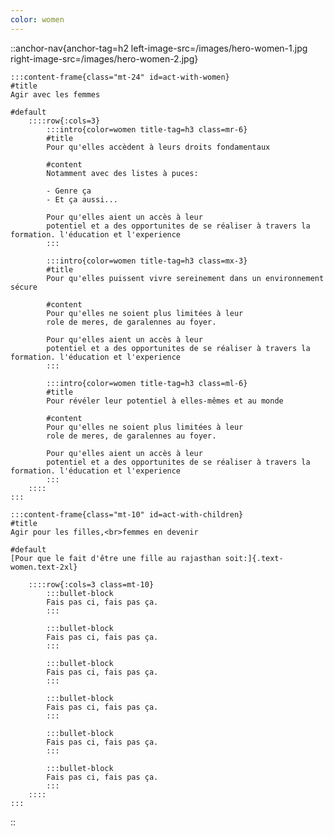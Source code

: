 ```yaml
---
color: women
---
```


::anchor-nav{anchor-tag=h2 left-image-src=/images/hero-women-1.jpg right-image-src=/images/hero-women-2.jpg}

    :::content-frame{class="mt-24" id=act-with-women}
    #title
    Agir avec les femmes

    #default
        ::::row{:cols=3}
            :::intro{color=women title-tag=h3 class=mr-6}
            #title
            Pour qu'elles accèdent à leurs droits fondamentaux
            
            #content
            Notamment avec des listes à puces:

            - Genre ça
            - Et ça aussi...
            
            Pour qu'elles aient un accès à leur
            potentiel et a des opportunites de se réaliser à travers la formation. l'éducation et l'experience
            :::

            :::intro{color=women title-tag=h3 class=mx-3}
            #title
            Pour qu'elles puissent vivre sereinement dans un environnement sécure
            
            #content
            Pour qu'elles ne soient plus limitées à leur
            role de meres, de garalennes au foyer.
            
            Pour qu'elles aient un accès à leur
            potentiel et a des opportunites de se réaliser à travers la formation. l'éducation et l'experience
            :::

            :::intro{color=women title-tag=h3 class=ml-6}
            #title
            Pour révéler leur potentiel à elles-mêmes et au monde
            
            #content
            Pour qu'elles ne soient plus limitées à leur
            role de meres, de garalennes au foyer.
            
            Pour qu'elles aient un accès à leur
            potentiel et a des opportunites de se réaliser à travers la formation. l'éducation et l'experience
            :::
        ::::
    :::

    :::content-frame{class="mt-10" id=act-with-children}
    #title
    Agir pour les filles,<br>femmes en devenir
    
    #default
    [Pour que le fait d'être une fille au rajasthan soit:]{.text-women.text-2xl}
    
        ::::row{:cols=3 class=mt-10}
            :::bullet-block
            Fais pas ci, fais pas ça.
            :::
    
            :::bullet-block
            Fais pas ci, fais pas ça.
            :::
            
            :::bullet-block
            Fais pas ci, fais pas ça.
            :::

            :::bullet-block
            Fais pas ci, fais pas ça.
            :::
    
            :::bullet-block
            Fais pas ci, fais pas ça.
            :::
            
            :::bullet-block
            Fais pas ci, fais pas ça.
            :::
        ::::
    :::

::
